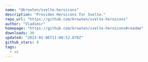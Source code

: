 ```yaml
---
name: "@krowten/svelte-heroicons"
description: "Provides Heroicons for Svelte."
repo_url: "https://github.com/krowten/svelte-heroicons"
author: "Vladimir"
homepage: "https://github.com/krowten/svelte-heroicons#readme"
downloads: 30
updated: "2023-01-06T11:00:52.870Z"
github_stars: 8
tags: 
  - ui
---
```

